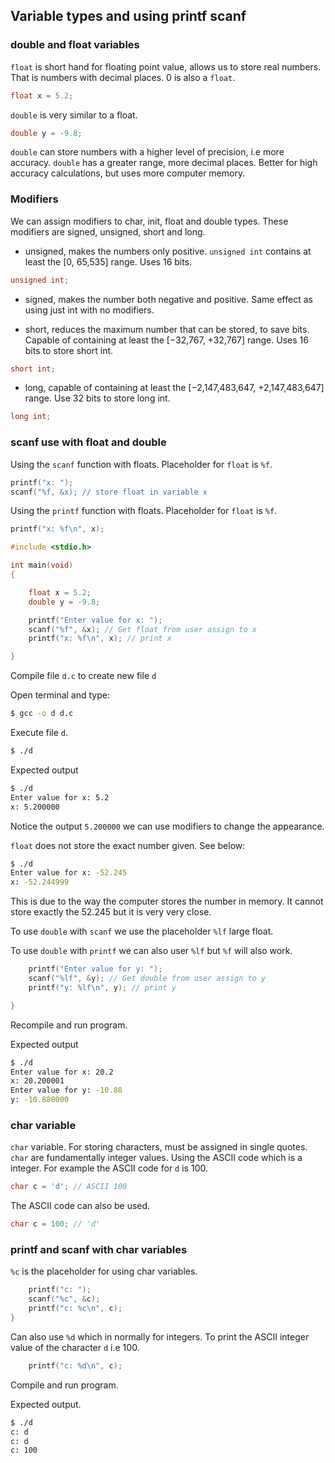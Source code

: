 ## Variable types and using printf scanf

### double and float variables

`float` is short hand for floating point value, allows us to store real numbers. That is numbers with decimal places. 0 is also a `float`.

```c
float x = 5.2;
```

`double` is very similar to a float.

```c
double y = -9.8;
```

`double` can store numbers with a higher level of precision, i.e more accuracy. `double` has a greater range, more decimal places. Better for high accuracy calculations, but uses more computer memory.

### Modifiers

We can assign modifiers to char, init, float and double types. These modifiers are signed, unsigned, short and long.

- unsigned, makes the numbers only positive.  `unsigned int` contains at least the [0, 65,535] range. Uses 16 bits.

```c
unsigned int;
```

- signed, makes the number both negative and positive. Same effect as using just int with no modifiers.


- short, reduces the maximum number that can be stored, to save bits. Capable of containing at least the [−32,767, +32,767] range. Uses 16 bits to store short int.

```c
short int;
```

- long, capable of containing at least the [−2,147,483,647, +2,147,483,647] range. Use 32 bits to store long int.

```c
long int;
```

### scanf use with float and double

Using the `scanf` function with floats. Placeholder for `float` is `%f`. 

```c
printf("x: ");
scanf("%f, &x); // store float in variable x
```

Using the `printf` function with floats. Placeholder for `float` is `%f`. 

```c
printf("x: %f\n", x);
```

```c
#include <stdio.h>

int main(void)
{

    float x = 5.2;
    double y = -9.8;

    printf("Enter value for x: ");
    scanf("%f", &x); // Get float from user assign to x
    printf("x: %f\n", x); // print x

}
```
Compile file `d.c` to create new file `d`

Open terminal and type:
```bash
$ gcc -o d d.c
```

Execute file `d`.

```bash
$ ./d
```

Expected output

```bash
$ ./d
Enter value for x: 5.2
x: 5.200000
```

Notice the output `5.200000` we can use modifiers to change the appearance.

`float` does not store the exact number given. See below:

```bash
$ ./d
Enter value for x: -52.245
x: -52.244999
```

This is due to the way the computer stores the number in memory. It cannot store exactly the 52.245 but it is very very close.

To use `double` with `scanf` we use the placeholder `%lf` large float.

To use `double` with `printf` we can also user `%lf` but `%f` will also work.

```c
    printf("Enter value for y: ");
    scanf("%lf", &y); // Get double from user assign to y
    printf("y: %lf\n", y); // print y

}
```

Recompile and run program.

Expected output

```bash
$ ./d
Enter value for x: 20.2
x: 20.200001
Enter value for y: -10.88
y: -10.880000
```

### char variable

`char` variable. For storing characters, must be assigned in single quotes. `char` are fundamentally integer values. Using the ASCII code which is a integer. For example the ASCII code for `d` is 100.

```c
char c = 'd'; // ASCII 100
```

The ASCII code can also be used.
```c
char c = 100; // 'd'
```

### printf and scanf with char variables

`%c` is the placeholder for using char variables.

```c
    printf("c: ");
    scanf("%c", &c);
    printf("c: %c\n", c);
}
```

Can also use `%d` which in normally for integers. To print the ASCII integer value of the character `d` i.e 100.

```c
    printf("c: %d\n", c);
```

Compile and run program.

Expected output.

```bash
$ ./d
c: d
c: d
c: 100
```